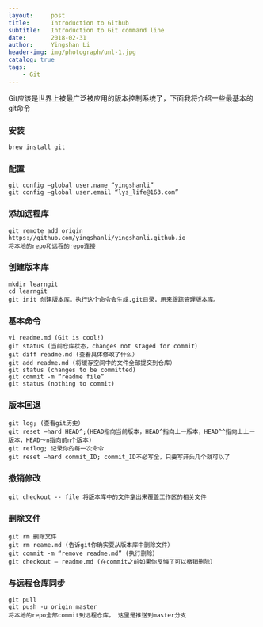 ```yaml
---
layout:     post
title:      Introduction to Github
subtitle:   Introduction to Git command line
date:       2018-02-31
author:     Yingshan Li
header-img: img/photograph/unl-1.jpg
catalog: true
tags:
    - Git
---
```



Git应该是世界上被最广泛被应用的版本控制系统了，下面我将介绍一些最基本的git命令

### 安装

`brew install git`

### 配置

```
git config —global user.name “yingshanli”
git config —global user.email “lys_life@163.com”
```

### 添加远程库

```
git remote add origin https://github.com/yingshanli/yingshanli.github.io 
将本地的repo和远程的repo连接
```

### 创建版本库

```
mkdir learngit
cd learngit
git init 创建版本库。执行这个命令会生成.git目录，用来跟踪管理版本库。
```

### 基本命令

```
vi readme.md (Git is cool!)
git status (当前仓库状态，changes not staged for commit）
git diff readme.md (查看具体修改了什么）
git add readme.md (将缓存空间中的文件全部提交到仓库）
git status (changes to be committed)
git commit -m “readme file”
git status (nothing to commit)
```

### 版本回退

```
git log; (查看git历史）
git reset —hard HEAD^;(HEAD指向当前版本，HEAD^指向上一版本，HEAD^^指向上上一版本，HEAD～n指向前n个版本)
git reflog; 记录你的每一次命令
git reset —hard commit_ID; commit_ID不必写全，只要写开头几个就可以了
```

### 撤销修改

```
git checkout -- file 将版本库中的文件拿出来覆盖工作区的相关文件
```

### 删除文件

```
git rm 删除文件
git rm reame.md (告诉git你确实要从版本库中删除文件）
git commit -m “remove readme.md” (执行删除）
git checkout — readme.md (在commit之前如果你反悔了可以撤销删除）
```

### 与远程仓库同步

```
git pull
git push -u origin master 
将本地的repo全部commit到远程仓库， 这里是推送到master分支
```

